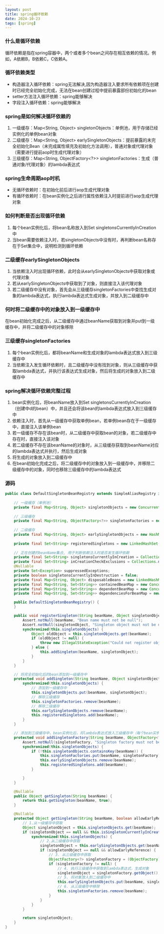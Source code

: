 ```yaml
---
layout: post
title: spring循环依赖
date: 2024-10-23
tags: [spring]
---
```


### 什么是循环依赖
循环依赖是指在spring容器中，两个或者多个bean之间存在相互依赖的情况。例如，A依赖B，B依赖C，C依赖A。

### 循环依赖类型
- 构造器注入循环依赖：spring无法解决,因为构造器注入要求所有依赖项在创建时已经完全初始化完成，无法在bean创建过程中提前暴露部份初始化的bean
- setter方法注入循环依赖：spring能够解决
- 字段注入循环依赖：spring能够解决

### spring是如何解决循环依赖的
1. 一级缓存：Map<String, Object> singletonObjects：单例池，用于存储已经实例化的单例bean对象
2. 二级缓存：Map<String, Object> earlySingletonObjects：提前暴露的未完全初始化Bean（未完成属性填充及初始化方法调用），普通对象或代理对象（需要进行提前aop时生成代理对象）
3. 三级缓存：Map<String, ObjectFactory<?>> singletonFactories：生成（普通对象/代理对象）的lambda表达式

### spring生命周期aop时机
- 无循环依赖时：在初始化前后进行aop生成代理对象
- 有循环依赖时：在bean实例化之后进行属性依赖注入时提前进行aop生成代理对象

### 如何判断是否出现循环依赖
1. 每个bean实例化后，将bean名称放入到Set<String> singletonsCurrentlyInCreation中
2. 当bean需要依赖注入时，若singletonObjects中没有时，再判断bean名称存在于Set集合中，说明检测到循环依赖

### 二级缓存earlySingletonObjects
1. 当依赖注入时出现循环依赖，此时会从earlySingletonObjects中获取对象或代理对象
2. 若从earlySingletonObjects中获取到了对象，则直接注入该代理对象
3. 若二级缓存中没有对象，首先会从三级缓存singletonFactories中查找生成对象的lambda表达式，执行lambda表达式生成对象，并放入到二级缓存中

### 何时将二级缓存中的对象放入到一级缓存中
在bean初始化完成之后，从二级缓存中通过beanName获取到对象并put到一级缓存中，并将二级缓存中的对象移除

### 三级缓存singletonFactories
1. 每个bean实例化后，都将beanName和生成对象的lambda表达式放入到三级缓存中
2. 当依赖注入发生循环依赖时，且二级缓存中没有找到对象，则从三级缓存中获取lambda表达式，并执行该表达式生成对象，然后将生成的对象放入到二级缓存中

### spring解决循环依赖完整过程
1. bean实例化后，将beanName放入到Set<String> singletonsCurrentlyInCreation（创建中d的bean）中，并且还会将该bean的lambda表达式放入到三级缓存中
2. 依赖注入时，首先从一级缓存中获取单例bean，若单例bean存在于一级缓存中，直接注入该单例bean
3. 若一级缓存不存在该bean时，从二级缓存中获取bean的对象，若二级缓存中存在时，直接注入该对象
4. 若二级缓存不存在该beanName的对象时，从三级缓存获取到beanName对应的lambda表达式并执行，然后生成对象
5. 将生成的对象放入到二级缓存中
6. 在bean初始化完成之后，将二级缓存中的对象放入到一级缓存中，并移除二级缓存中的对象，同时也移除三级缓存中的lambda表达式

### 源码
```java
public class DefaultSingletonBeanRegistry extends SimpleAliasRegistry implements SingletonBeanRegistry {
    
    // 一级缓存（单例池）
    private final Map<String, Object> singletonObjects = new ConcurrentHashMap(256);
    
    // 三级缓存
    private final Map<String, ObjectFactory<?>> singletonFactories = new HashMap(16);
    
    // 二级缓存
    private final Map<String, Object> earlySingletonObjects = new HashMap(16);
    
    private final Set<String> registeredSingletons = new LinkedHashSet(256);
    
    // 正在创建的beanName集合, 用于判断依赖注入时是否发生循环依赖
    private final Set<String> singletonsCurrentlyInCreation = Collections.newSetFromMap(new ConcurrentHashMap(16));
    private final Set<String> inCreationCheckExclusions = Collections.newSetFromMap(new ConcurrentHashMap(16));
    @Nullable
    private Set<Exception> suppressedExceptions;
    private boolean singletonsCurrentlyInDestruction = false;
    private final Map<String, Object> disposableBeans = new LinkedHashMap();
    private final Map<String, Set<String>> containedBeanMap = new ConcurrentHashMap(16);
    private final Map<String, Set<String>> dependentBeanMap = new ConcurrentHashMap(64);
    private final Map<String, Set<String>> dependenciesForBeanMap = new ConcurrentHashMap(64);

    public DefaultSingletonBeanRegistry() {
    }

    public void registerSingleton(String beanName, Object singletonObject) throws IllegalStateException {
        Assert.notNull(beanName, "Bean name must not be null");
        Assert.notNull(singletonObject, "Singleton object must not be null");
        synchronized(this.singletonObjects) {
            Object oldObject = this.singletonObjects.get(beanName);
            if (oldObject != null) {
                throw new IllegalStateException("Could not register object [" + singletonObject + "] under bean name '" + beanName + "': there is already object [" + oldObject + "] bound");
            } else {
                this.addSingleton(beanName, singletonObject);
            }
        }
    }

    // 将完全初始化后的bean添加到一级缓存中
    protected void addSingleton(String beanName, Object singletonObject) {
        synchronized(this.singletonObjects) {
            // 添加到一级缓存中
            this.singletonObjects.put(beanName, singletonObject);
            // 移除三级缓存
            this.singletonFactories.remove(beanName);
            // 移除二级缓存
            this.earlySingletonObjects.remove(beanName);
            this.registeredSingletons.add(beanName);
        }
    }

    // 添加到三级缓存中，bean实例化后，将lambda表达式放入三级缓存中（每个bean实例化都会进行此操作）
    protected void addSingletonFactory(String beanName, ObjectFactory<?> singletonFactory) {
        Assert.notNull(singletonFactory, "Singleton factory must not be null");
        synchronized(this.singletonObjects) {
            if (!this.singletonObjects.containsKey(beanName)) {
                this.singletonFactories.put(beanName, singletonFactory);
                this.earlySingletonObjects.remove(beanName);
                this.registeredSingletons.add(beanName);
            }

        }
    }

    @Nullable
    public Object getSingleton(String beanName) {
        return this.getSingleton(beanName, true);
    }

    @Nullable
    protected Object getSingleton(String beanName, boolean allowEarlyReference) {
        // 1.从一级缓存中获取
        Object singletonObject = this.singletonObjects.get(beanName);
        if (singletonObject == null && this.isSingletonCurrentlyInCreation(beanName)) {
            synchronized(this.singletonObjects) {
                // 2.从二级缓存中获取
                singletonObject = this.earlySingletonObjects.get(beanName);
                if (singletonObject == null && allowEarlyReference) {
                    // 3. 从三级缓存中获取
                    ObjectFactory<?> singletonFactory = (ObjectFactory)this.singletonFactories.get(beanName);
                    if (singletonFactory != null) {
                        // 4. 执行三级缓存中获取到lambda表达式，生成对象
                        singletonObject = singletonFactory.getObject();
                        // 5. 将对象放入到二级缓存中
                        this.earlySingletonObjects.put(beanName, singletonObject);
                        // 6. 从三级缓存中移除
                        this.singletonFactories.remove(beanName);
                    }
                }
            }
        }

        return singletonObject;
    }
}
```









